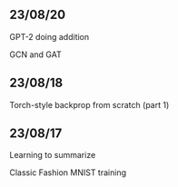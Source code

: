 ## 23/08/20

GPT-2 doing addition

GCN and GAT

## 23/08/18
Torch-style backprop from scratch (part 1)

## 23/08/17
Learning to summarize

Classic Fashion MNIST training

